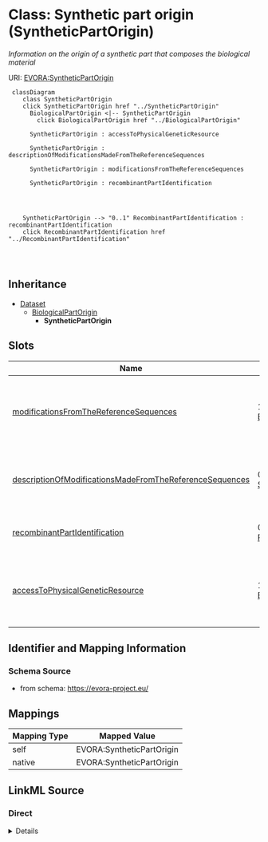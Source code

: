 

# Class: Synthetic part origin (SyntheticPartOrigin)


_Information on the origin of a synthetic part that composes the biological material_





URI: [EVORA:SyntheticPartOrigin](https://evora-project.eu/SyntheticPartOrigin)






```mermaid
 classDiagram
    class SyntheticPartOrigin
    click SyntheticPartOrigin href "../SyntheticPartOrigin"
      BiologicalPartOrigin <|-- SyntheticPartOrigin
        click BiologicalPartOrigin href "../BiologicalPartOrigin"
      
      SyntheticPartOrigin : accessToPhysicalGeneticResource
        
      SyntheticPartOrigin : descriptionOfModificationsMadeFromTheReferenceSequences
        
      SyntheticPartOrigin : modificationsFromTheReferenceSequences
        
      SyntheticPartOrigin : recombinantPartIdentification
        
          
    
    
    SyntheticPartOrigin --> "0..1" RecombinantPartIdentification : recombinantPartIdentification
    click RecombinantPartIdentification href "../RecombinantPartIdentification"

        
      
```





## Inheritance
* [Dataset](Dataset.md)
    * [BiologicalPartOrigin](BiologicalPartOrigin.md)
        * **SyntheticPartOrigin**



## Slots

| Name | Cardinality and Range | Description | Inheritance |
| ---  | --- | --- | --- |
| [modificationsFromTheReferenceSequences](modificationsFromTheReferenceSequences.md) | 1 <br/> [Boolean](Boolean.md) | Set to TRUE if there was is any modification made from the reference sequence | direct |
| [descriptionOfModificationsMadeFromTheReferenceSequences](descriptionOfModificationsMadeFromTheReferenceSequences.md) | 0..1 <br/> [String](String.md) | List the modifications mades from the reference sequence if any | direct |
| [recombinantPartIdentification](recombinantPartIdentification.md) | 0..1 <br/> [RecombinantPartIdentification](RecombinantPartIdentification.md) | Identification of a recombinant part | [BiologicalPartOrigin](BiologicalPartOrigin.md) |
| [accessToPhysicalGeneticResource](accessToPhysicalGeneticResource.md) | 1 <br/> [Boolean](Boolean.md) | Reference of the permit identifiers for access to the genetic resource, appli... | [BiologicalPartOrigin](BiologicalPartOrigin.md) |









## Identifier and Mapping Information







### Schema Source


* from schema: https://evora-project.eu/




## Mappings

| Mapping Type | Mapped Value |
| ---  | ---  |
| self | EVORA:SyntheticPartOrigin |
| native | EVORA:SyntheticPartOrigin |







## LinkML Source

<!-- TODO: investigate https://stackoverflow.com/questions/37606292/how-to-create-tabbed-code-blocks-in-mkdocs-or-sphinx -->

### Direct

<details>
```yaml
name: SyntheticPartOrigin
description: Information on the origin of a synthetic part that composes the biological
  material
title: Synthetic part origin
from_schema: https://evora-project.eu/
is_a: BiologicalPartOrigin
slots:
- modificationsFromTheReferenceSequences
- descriptionOfModificationsMadeFromTheReferenceSequences
slot_usage:
  modificationsFromTheReferenceSequences:
    name: modificationsFromTheReferenceSequences
    description: Set to TRUE if there was is any modification made from the reference
      sequence
    title: modifications from the reference sequence(s)
    range: boolean
    required: true
    multivalued: false
  descriptionOfModificationsMadeFromTheReferenceSequences:
    name: descriptionOfModificationsMadeFromTheReferenceSequences
    description: List the modifications mades from the reference sequence if any
    title: description of modification(s) made from the reference sequence(s)
    range: string
    required: false
    multivalued: false

```
</details>

### Induced

<details>
```yaml
name: SyntheticPartOrigin
description: Information on the origin of a synthetic part that composes the biological
  material
title: Synthetic part origin
from_schema: https://evora-project.eu/
is_a: BiologicalPartOrigin
slot_usage:
  modificationsFromTheReferenceSequences:
    name: modificationsFromTheReferenceSequences
    description: Set to TRUE if there was is any modification made from the reference
      sequence
    title: modifications from the reference sequence(s)
    range: boolean
    required: true
    multivalued: false
  descriptionOfModificationsMadeFromTheReferenceSequences:
    name: descriptionOfModificationsMadeFromTheReferenceSequences
    description: List the modifications mades from the reference sequence if any
    title: description of modification(s) made from the reference sequence(s)
    range: string
    required: false
    multivalued: false
attributes:
  modificationsFromTheReferenceSequences:
    name: modificationsFromTheReferenceSequences
    description: Set to TRUE if there was is any modification made from the reference
      sequence
    title: modifications from the reference sequence(s)
    from_schema: https://evora-project.eu/
    rank: 1000
    alias: modificationsFromTheReferenceSequences
    owner: SyntheticPartOrigin
    domain_of:
    - SyntheticPartOrigin
    range: boolean
    required: true
    multivalued: false
  descriptionOfModificationsMadeFromTheReferenceSequences:
    name: descriptionOfModificationsMadeFromTheReferenceSequences
    description: List the modifications mades from the reference sequence if any
    title: description of modification(s) made from the reference sequence(s)
    from_schema: https://evora-project.eu/
    rank: 1000
    alias: descriptionOfModificationsMadeFromTheReferenceSequences
    owner: SyntheticPartOrigin
    domain_of:
    - SyntheticPartOrigin
    range: string
    required: false
    multivalued: false
  recombinantPartIdentification:
    name: recombinantPartIdentification
    description: Identification of a recombinant part
    title: recombinant part identification
    comments:
    - Information not required if the current biological part constitutes the complete
      biological material
    from_schema: https://evora-project.eu/
    rank: 1000
    alias: recombinantPartIdentification
    owner: SyntheticPartOrigin
    domain_of:
    - BiologicalPartOrigin
    range: RecombinantPartIdentification
    required: false
    multivalued: false
  accessToPhysicalGeneticResource:
    name: accessToPhysicalGeneticResource
    description: Reference of the permit identifiers for access to the genetic resource,
      applicable if the genetic resource falls under Access and Benefit-Sharing (ABS)
      regulations
    title: access to physical genetic resource
    from_schema: https://evora-project.eu/
    rank: 1000
    alias: accessToPhysicalGeneticResource
    owner: SyntheticPartOrigin
    domain_of:
    - BiologicalPartOrigin
    range: boolean
    required: true
    multivalued: false

```
</details>